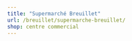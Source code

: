 ```yaml
---
title: "Supermarché Breuillet"
url: /breuillet/supermarche-breuillet/
shop: centre commercial
---
```

